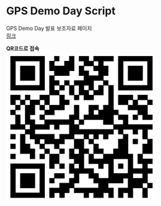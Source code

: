# GPS Demo Day Script
GPS Demo Day 발표 보조자료 페이지  
[링크](https://rst0070.github.io/gps-demo-day/)  
  
  
__QR코드로 접속__  
<img src="qrcode.png"/>